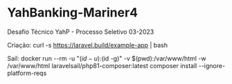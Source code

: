 # YahBanking-Mariner4
Desafio Técnico YahP - Processo Seletivo 03-2023

Criação:
curl -s https://laravel.build/example-app | bash

Sail: 
docker run --rm
-u "$(id -u):$(id -g)"
-v $(pwd):/var/www/html
-w /var/www/html
laravelsail/php81-composer:latest
composer install --ignore-platform-reqs
